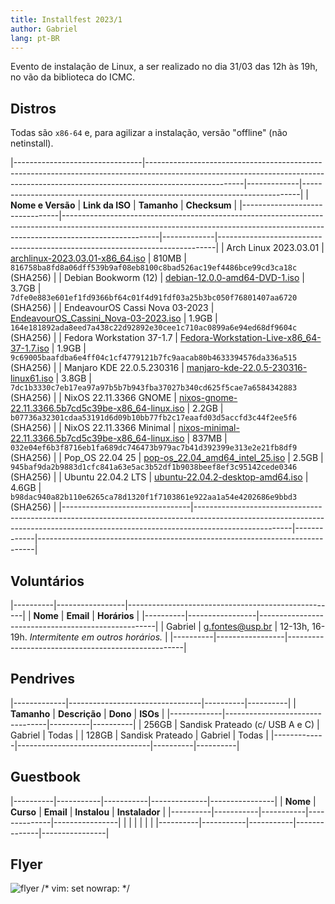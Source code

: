 ```yaml
---
title: Installfest 2023/1
author: Gabriel
lang: pt-BR
---
```


Evento de instalação de Linux, a ser realizado no dia 31/03 das 12h às 19h, no vão da biblioteca do ICMC.

## Distros

Todas são `x86-64` e, para agilizar a instalação, versão "offline" (não netinstall).

|--------------------------------|------------------------------------------------------------------------------------------------------------------------------------------------------------------------------------|-------------|-----------------------------------------------------------------------------|
| **Nome e Versão**              | **Link da ISO**                                                                                                                                                                    | **Tamanho** | **Checksum**                                                                |
|--------------------------------|------------------------------------------------------------------------------------------------------------------------------------------------------------------------------------|-------------|-----------------------------------------------------------------------------|
| Arch Linux 2023.03.01          | [archlinux-2023.03.01-x86_64.iso](https://mirror.ufscar.br/archlinux/iso/2023.03.01/archlinux-2023.03.01-x86_64.iso)                                                               | 810MB       | `816758ba8fd8a06dff539b9af08eb8100c8bad526ac19ef4486bce99cd3ca18c` (SHA256) |
| Debian Bookworm (12)         | [debian-12.0.0-amd64-DVD-1.iso](https://cdimage.debian.org/cdimage/bookworm_di_alpha2/amd64/iso-dvd/debian-bookworm-DI-alpha2-amd64-DVD-1.iso)                                                          | 3.7GB       | `7dfe0e883e601ef1fd9366bf64c01f4d91fdf03a25b3bc050f76801407aa6720` (SHA256) |
| EndeavourOS Cassi Nova 03-2023 | [EndeavourOS_Cassini_Nova-03-2023.iso](https://github.com/endeavouros-team/ISO/releases/download/1-EndeavourOS-ISO-releases-archive/EndeavourOS_Cassini_Nova-03-2023.iso)          | 1.9GB       | `164e181892ada8eed7a438c22d92892e30cee1c710ac0899a6e94ed68df9604c` (SHA256) |
| Fedora Workstation 37-1.7      | [Fedora-Workstation-Live-x86_64-37-1.7.iso](https://download.fedoraproject.org/pub/fedora/linux/releases/37/Workstation/x86_64/iso/Fedora-Workstation-Live-x86_64-37-1.7.iso)      | 1.9GB       | `9c69005baafdba6e4ff04c1cf4779121b7fc9aacab80b4633394576da336a515` (SHA256) |
| Manjaro KDE 22.0.5.230316      | [manjaro-kde-22.0.5-230316-linux61.iso](https://download.manjaro.org/kde/22.0.5/manjaro-kde-22.0.5-230316-linux61.iso)                                                             | 3.8GB       | `7dc1b3330c7eb17ea97a97b5b7b943fba37027b340cd625f5cae7a6584342883` (SHA256) |
| NixOS 22.11.3366 GNOME         | [nixos-gnome-22.11.3366.5b7cd5c39be-x86_64-linux.iso](https://releases.nixos.org/nixos/22.11/nixos-22.11.3366.5b7cd5c39be/nixos-gnome-22.11.3366.5b7cd5c39be-x86_64-linux.iso)     | 2.2GB       | `b07736a32301cdaa53191d6d09b10bb77fb2c17eaafd03d5accfd3c44f2ee5f6` (SHA256) |
| NixOS 22.11.3366 Minimal       | [nixos-minimal-22.11.3366.5b7cd5c39be-x86_64-linux.iso](https://releases.nixos.org/nixos/22.11/nixos-22.11.3366.5b7cd5c39be/nixos-minimal-22.11.3366.5b7cd5c39be-x86_64-linux.iso) | 837MB       | `032e04ef6b3f8716eb1fa689dc746473b979ac7b41d392399e313e2e21fb8df9` (SHA256) |
| Pop_OS 22.04 25                | [pop-os_22.04_amd64_intel_25.iso](https://iso.pop-os.org/22.04/amd64/intel/25/pop-os_22.04_amd64_intel_25.iso)                                                                     | 2.5GB       | `945baf9da2b9883d1cfc841a63e5ac3b52df1b9038beef8ef3c95142cede0346` (SHA256) |
| Ubuntu 22.04.2 LTS             | [ubuntu-22.04.2-desktop-amd64.iso](https://releases.ubuntu.com/22.04.2/ubuntu-22.04.2-desktop-amd64.iso)                                                                           | 4.6GB       | `b98dac940a82b110e6265ca78d1320f1f7103861e922aa1a54e4202686e9bbd3` (SHA256) |
|--------------------------------|------------------------------------------------------------------------------------------------------------------------------------------------------------------------------------|-------------|-----------------------------------------------------------------------------|

## Voluntários

|----------|-----------------|----------------------------------------------------|
| **Nome** | **Email**       | **Horários**                                       |
|----------|-----------------|----------------------------------------------------|
| Gabriel  | g.fontes@usp.br | 12-13h, 16-19h. _Intermitente em outros horários._ |
|----------|-----------------|----------------------------------------------------|

## Pendrives

|-------------|---------------------------------|----------|----------|
| **Tamanho** | **Descrição**                   | **Dono** | **ISOs** |
|-------------|---------------------------------|----------|----------|
| 256GB       | Sandisk Prateado (c/ USB A e C) | Gabriel  | Todas    |
| 128GB       | Sandisk Prateado                | Gabriel  | Todas    |
|-------------|---------------------------------|----------|----------|

## Guestbook

|----------|-----------|-----------|--------------|----------------|
| **Nome** | **Curso** | **Email** | **Instalou** | **Instalador** |
|----------|-----------|-----------|--------------|----------------|
|          |           |           |              |                |
|----------|-----------|-----------|--------------|----------------|

## Flyer

![flyer](https://cloud.gelos.club/s/Xc54aS3He2FfcT8/preview)
/* vim: set nowrap: */

